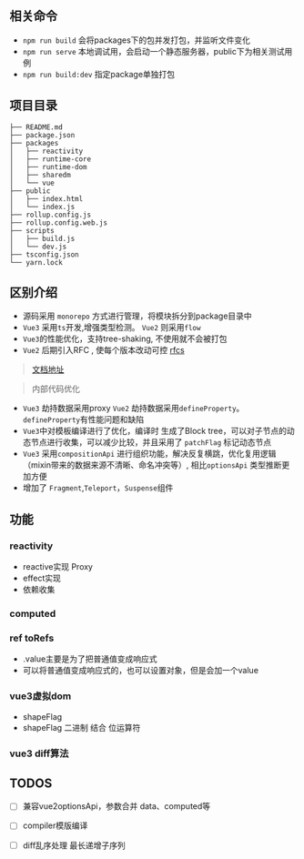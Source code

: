 ## 相关命令
- `npm run build` 会将packages下的包并发打包，并监听文件变化
- `npm run serve` 本地调试用，会启动一个静态服务器，public下为相关测试用例
- `npm run build:dev` 指定package单独打包

## 项目目录
```
├── README.md
├── package.json
├── packages
│   ├── reactivity
│   ├── runtime-core
│   ├── runtime-dom
│   ├── sharedm
│   └── vue
├── public
│   ├── index.html
│   └── index.js
├── rollup.config.js
├── rollup.config.web.js
├── scripts
│   ├── build.js
│   └── dev.js
├── tsconfig.json
└── yarn.lock
```

## 区别介绍

- 源码采用 `monorepo` 方式进行管理，将模块拆分到package目录中
- `Vue3` 采用`ts`开发,增强类型检测。 `Vue2` 则采用`flow`
- `Vue3`的性能优化，支持tree-shaking, 不使用就不会被打包
- `Vue2` 后期引入RFC , 使每个版本改动可控 [rfcs](https://github.com/vuejs/rfcs/tree/master/active-rfcs)

> [文档地址](https://v3.cn.vuejs.org/)

> 内部代码优化

- `Vue3` 劫持数据采用proxy `Vue2` 劫持数据采用`defineProperty`。 `defineProperty`有性能问题和缺陷
- `Vue3`中对模板编译进行了优化，编译时 生成了Block tree，可以对子节点的动态节点进行收集，可以减少比较，并且采用了 `patchFlag` 标记动态节点
- `Vue3` 采用`compositionApi` 进行组织功能，解决反复横跳，优化复用逻辑 （mixin带来的数据来源不清晰、命名冲突等）, 相比`optionsApi` 类型推断更加方便
- 增加了 `Fragment`,`Teleport`，`Suspense`组件
## 功能
### reactivity
- reactive实现 Proxy
- effect实现
- 依赖收集
### computed

### ref toRefs
- .value主要是为了把普通值变成响应式
- 可以将普通值变成响应式的，也可以设置对象，但是会加一个value

### vue3虚拟dom
- shapeFlag
- shapeFlag 二进制 结合 位运算符
### vue3 diff算法

## TODOS
-[ ] 兼容vue2optionsApi，参数合并 data、computed等
-[ ] compiler模版编译
-[ ] diff乱序处理 最长递增子序列


